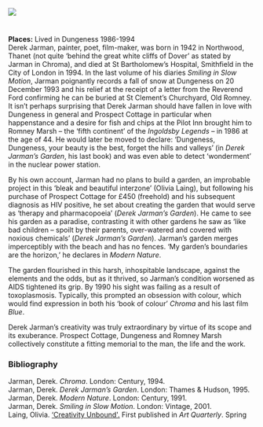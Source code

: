 <a href="https://dev.visual-essays.app"><img src="https://dev-visual-essays.netlify.app/images/ve-button.png"/></a>
<param author="Jeremy Page" banner="images/Jarman2.jpg" layout="vtl" title="Derek Jarman (1942-1994)" ve-config/>
<param aliases="Romney Marsh" eid="Q1506093" ve-entity/>
<param aliases="Old Romney" eid="Q2602144" ve-entity/>
<param aliases="Dungeness" eid="Q911577" ve-entity/>
<param aliases="Northwood" eid="Q590422" ve-entity/>

#

**Places:** Lived in Dungeness 1986-1994   
Derek Jarman, painter, poet, film-maker, was born in 1942 in Northwood, Thanet (not quite ‘behind the great white cliffs of Dover’ as stated by Jarman in Chroma), and died at St Bartholomew’s Hospital, Smithfield in the City of London in 1994. In the last volume of his diaries _Smiling in Slow Motion_, Jarman poignantly records a fall of snow at Dungeness on 20 December 1993 and his relief at the receipt of a letter from the Reverend Ford confirming he can be buried at St Clement’s Churchyard, Old Romney.
It isn’t perhaps surprising that Derek Jarman should have fallen in love with Dungeness in general and Prospect Cottage in particular when happenstance and a desire for fish and chips at the Pilot Inn brought him to Romney Marsh – the ‘fifth continent’ of the _Ingoldsby Legends_ – in 1986 at the age of 44. He would later be moved to declare: ‘Dungeness, Dungeness, your beauty is the best, forget the hills and valleys’ (in _Derek Jarman’s Garden_, his last book) and was even able to detect ‘wonderment’ in the nuclear power station.
<param ve-image-v2 manifest="https://iiif.juncture-digital.org/gh:kent-map/images/20c/Jarman1.jpg/manifest.json">
<param center="Q1506093" ve-map zoom="10"/>

By his own account, Jarman had no plans to build a garden, an improbable project in this ‘bleak and beautiful interzone’ (Olivia Laing), but following his purchase of Prospect Cottage for £450 (freehold) and his subsequent diagnosis as HIV positive, he set about creating the garden that would serve as ‘therapy and pharmacopoeia’ (_Derek Jarman’s Garden_). He came to see his garden as a paradise, contrasting it with other gardens he saw as ‘like bad children – spoilt by their parents, over-watered and covered with noxious chemicals’ (_Derek Jarman’s Garden_). Jarman’s garden merges imperceptibly with the beach and has no fences. ‘My garden’s boundaries are the horizon,’ he declares in _Modern Nature_.
<param ve-image-v2 manifest="https://iiif.juncture-digital.org/gh:kent-map/images/20c/Jarman3.jpg/manifest.json">
<param center="Q911577" ve-map zoom="10"/>

The garden flourished in this harsh, inhospitable landscape, against the elements and the odds, but as it thrived, so Jarman’s condition worsened as AIDS tightened its grip. By 1990 his sight was failing as a result of toxoplasmosis. Typically, this prompted an obsession with colour, which would find expression in both his ‘book of colour’ _Chroma_ and his last film _Blue_.
<param ve-image-v2 manifest="https://iiif.juncture-digital.org/wc:Prospect_Cottage-_Derek_Jarman%27s_home%2C_Dungeness.jpg/manifest.json">

Derek Jarman’s creativity was truly extraordinary by virtue of its scope and its exuberance. Prospect Cottage, Dungeness and Romney Marsh collectively constitute a fitting memorial to the man, the life and the work.
<param ve-image-v2 manifest="https://iiif.juncture-digital.org/gh:kent-map/images/20c/Jarman4.jpg/manifest.json">
<param center="Q911577" ve-map zoom="10"/>

### Bibliography

Jarman, Derek. _Chroma_. London: Century, 1994.  
Jarman, Derek. _Derek Jarman’s Garden_. London: Thames &amp; Hudson, 1995.  
Jarman, Derek. _Modern Nature_. London: Century, 1991.  
Jarman, Derek. _Smiling in Slow Motion_. London: Vintage, 2001.  
Laing, Olivia. [‘Creativity Unbound'.](https://www.artfund.org/blog/2020/03/05/the-story-of-derek-jarmans-prospect-cottage) First published in _Art Quarterly_. Spring 
